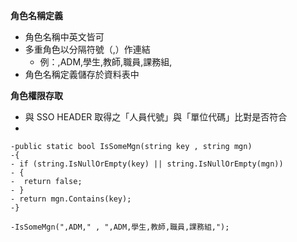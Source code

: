 ﻿**角色名稱定義**
- 角色名稱中英文皆可
- 多重角色以分隔符號（,）作連結
	- 例：,ADM,學生,教師,職員,課務組,
- 角色名稱定義儲存於資料表中

**角色權限存取**
- 與 SSO HEADER 取得之「人員代號」與「單位代碼」比對是否符合
- 

	-public static bool IsSomeMgn(string key , string mgn)
	-{
	- if (string.IsNullOrEmpty(key) || string.IsNullOrEmpty(mgn))
	- {
	-  return false;
	- }
	- return mgn.Contains(key);
	-}

	-IsSomeMgn(",ADM," , ",ADM,學生,教師,職員,課務組,");


